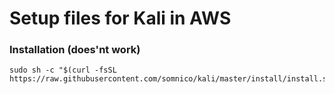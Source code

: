 # Setup files for Kali in AWS

### Installation (does'nt work)
```
sudo sh -c "$(curl -fsSL https://raw.githubusercontent.com/somnico/kali/master/install/install.sh)"
```
